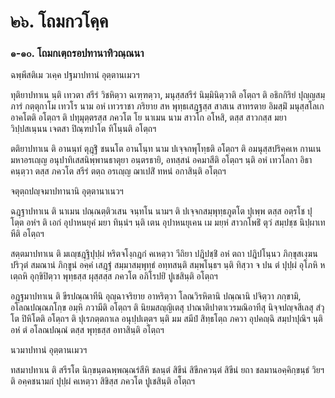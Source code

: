 <h1>๒๖. โถมกวโคฺค</h1>
<h3>๑-๑๐. โถมกเตฺถรอปทานาทิวณฺณนา</h3>
<p>ฉพฺพีสติเม   วเคฺค ปฐมาปทานํ อุตฺตานเมวฯ</p>


<p> ทุติยาปทาเน นฺติ เทวตา สรีรํ วิชหิตฺวา ฉเฑฺฑตฺวา, มนุสฺสสรีรํ นิมฺมินิตฺวาติ อโตฺถฯ ติ อธิกกิริยํ ปุญฺญสมฺภารํ กตฺตุกาโม เทวโร นาม อหํ เทวราชา ภริยาย สห พุทฺธเสฎฺฐสฺส สาสเน สาทรตาย  อิมสฺมิํ มนุสฺสโลเก  อาคโตติ อโตฺถฯ ติ ปทุมุตฺตรสฺส ภควโต โย นาเมน  นาม สาวโก อโหสิ, ตสฺส สาวกสฺส มยา วิปฺปสเนฺนน เจตสา  ปิณฺฑปาโต ทิโนฺนติ อโตฺถฯ</p>


<p> ตติยาปทาเน ติ อานนฺทํ ตุฎฺฐิํ ชนนโต อานโนฺท นาม ปเจฺจกพุโทฺธติ อโตฺถฯ ติ อมนุสฺสปริคฺคเห กานเน มหาอรเญฺญ  อนุปาทิเสสนิพฺพานธาตุยา  อนฺตรธายิ, อทสฺสนํ อคมาสีติ อโตฺถฯ นฺติ อหํ เทวโลกา อิธาคนฺตฺวา ตสฺส ภควโต สรีรํ ตตฺถ อรเญฺญ ฌาเปสิํ ทหนํ อกาสินฺติ อโตฺถฯ</p>


<p>จตุตฺถปญฺจมาปทานานิ อุตฺตานาเนวฯ</p>


<p> ฉฎฺฐาปทาเน ติ นาเมน ปณฺณตฺติวเสน จนฺทโน นามฯ ติ ปเจฺจกสมฺพุทฺธภูตโต ปุเพฺพ ตสฺส อตฺรโช ปุโตฺต อหํฯ ติ เอกํ อุปาหนยุคํ มยา ทินฺนํฯ นฺติ เตน อุปาหนยุเคน เม มยฺหํ สาวกโพธิํ ตุวํ สมฺปชฺช นิปฺผาเทหีติ อโตฺถฯ</p>


<p> สตฺตมาปทาเน  ติ มเญฺชฎฺฐิปุปฺผํ หริตจโงฺกฎกํ คเหตฺวา  วีถิยา ปฎิปชฺชิํ อหํ ตถา ปฎิปโนฺนว  ภิกฺขุสเงฺฆน ปริวุตํ  สมณานํ ภิกฺขูนํ อคฺคํ เสฎฺฐํ สมฺมาสมฺพุทฺธํ อทฺทสนฺติ สมฺพโนฺธฯ นฺติ ทิสฺวา จ ปน ตํ ปุปฺผํ อุโภหิ หเตฺถหิ  อุกฺขิปิตฺวา พุทฺธสฺส ผุสฺสสฺส ภควโต อภิโรปยิํ ปูเชสินฺติ อโตฺถฯ</p>


<p> อฎฺฐมาปทาเน ติ ขีรปณฺณาทีนิ อุญฺฉาจริยาย อาหริตฺวา โลณวิรหิตานิ ปณฺณานิ ปจิตฺวา ภกฺขามิ, อโลณปณฺณภโกฺข  อมฺหิ ภวามีติ อโตฺถฯ ติ นิยมสญฺญิเตสุ ปาณาติปาตาเวรมณิอาทีสุ นิจฺจปญฺจสีเลสุ สํวุโต ปิหิโตติ อโตฺถฯ ติ ปุเรภตฺตกาเล อนุปฺปเตฺตฯ นฺติ มม สมีปํ สิทฺธโตฺถ ภควา อุปคญฺฉิ สมฺปาปุณิฯ นฺติ อหํ ตํ อโลณปณฺณํ ตสฺส พุทฺธสฺส อทาสินฺติ อโตฺถฯ</p>


<p>นวมาปทานํ อุตฺตานเมวฯ</p>


<p> ทสมาปทาเน ติ สรีรโต นิกฺขนฺตฉพฺพณฺณรํสีหิ  ชลนฺตํ สิขีนํ สิขีภควนฺตํ สิขีนํ ยถา ชลมานอคฺคิกฺขนฺธํ วิยฯ ติ อคฺคชนามกํ ปุปฺผํ คเหตฺวา  สิขิสฺส ภควโต  ปูเชสินฺติ อโตฺถฯ</p>

</p>





